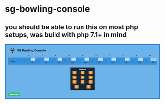 # sg-bowling-console

## you should be able to run this on most php setups, was build with php 7.1+ in mind

![Alt text](img/screenshots/img01.jpg?raw=true "Screenshot 1")